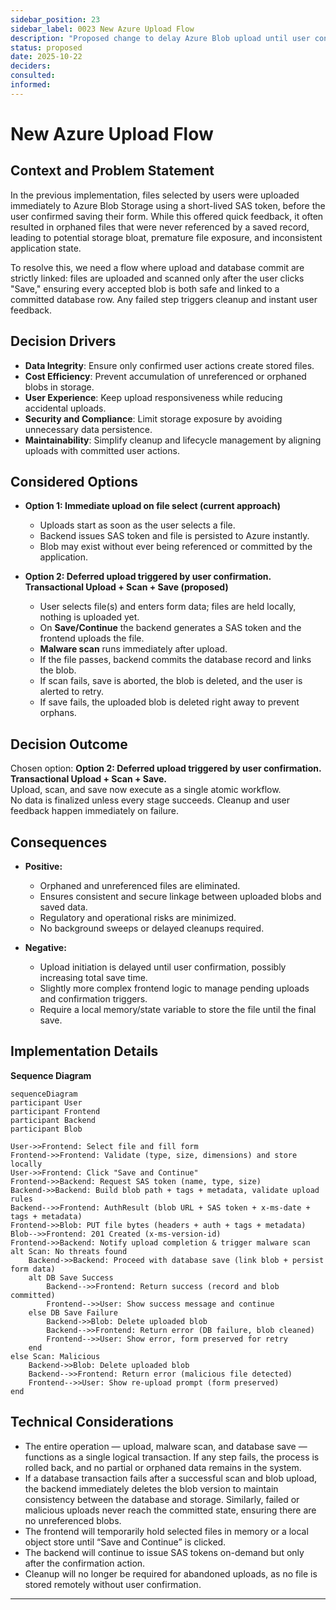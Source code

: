 ```yaml
---
sidebar_position: 23
sidebar_label: 0023 New Azure Upload Flow
description: "Proposed change to delay Azure Blob upload until user confirmation (Save and Continue)."
status: proposed
date: 2025-10-22
deciders:
consulted:
informed:
---
```


# New Azure Upload Flow

## Context and Problem Statement

In the previous implementation, files selected by users were uploaded immediately to Azure Blob Storage using a short-lived SAS token, before the user confirmed saving their form. While this offered quick feedback, it often resulted in orphaned files that were never referenced by a saved record, leading to potential storage bloat, premature file exposure, and inconsistent application state.

To resolve this, we need a flow where upload and database commit are strictly linked: files are uploaded and scanned only after the user clicks "Save," ensuring every accepted blob is both safe and linked to a committed database row. Any failed step triggers cleanup and instant user feedback.

## Decision Drivers

- **Data Integrity**: Ensure only confirmed user actions create stored files.
- **Cost Efficiency**: Prevent accumulation of unreferenced or orphaned blobs in storage.
- **User Experience**: Keep upload responsiveness while reducing accidental uploads.
- **Security and Compliance**: Limit storage exposure by avoiding unnecessary data persistence.
- **Maintainability**: Simplify cleanup and lifecycle management by aligning uploads with committed user actions.

## Considered Options

- **Option 1: Immediate upload on file select (current approach)**
  - Uploads start as soon as the user selects a file.
  - Backend issues SAS token and file is persisted to Azure instantly.
  - Blob may exist without ever being referenced or committed by the application.

- **Option 2: Deferred upload triggered by user confirmation. Transactional Upload + Scan + Save (proposed)**
  - User selects file(s) and enters form data; files are held locally, nothing is uploaded yet.
  - On **Save/Continue** the backend generates a SAS token and the frontend uploads the file.
  - **Malware scan** runs immediately after upload.
  - If the file passes, backend commits the database record and links the blob.
  - If scan fails, save is aborted, the blob is deleted, and the user is alerted to retry.
  - If save fails, the uploaded blob is deleted right away to prevent orphans.

## Decision Outcome

Chosen option: **Option 2: Deferred upload triggered by user confirmation. Transactional Upload + Scan + Save.**  
Upload, scan, and save now execute as a single atomic workflow.  
No data is finalized unless every stage succeeds. Cleanup and user feedback happen immediately on failure.

## Consequences

- **Positive:**
  - Orphaned and unreferenced files are eliminated.
  - Ensures consistent and secure linkage between uploaded blobs and saved data.
  - Regulatory and operational risks are minimized.
  - No background sweeps or delayed cleanups required.

- **Negative:**
  - Upload initiation is delayed until user confirmation, possibly increasing total save time.
  - Slightly more complex frontend logic to manage pending uploads and confirmation triggers.
  - Require a local memory/state variable to store the file until the final save.

## Implementation Details

**Sequence Diagram**
```mermaid
sequenceDiagram
participant User
participant Frontend
participant Backend
participant Blob

User->>Frontend: Select file and fill form
Frontend->>Frontend: Validate (type, size, dimensions) and store locally
User->>Frontend: Click "Save and Continue"
Frontend->>Backend: Request SAS token (name, type, size)
Backend->>Backend: Build blob path + tags + metadata, validate upload rules
Backend-->>Frontend: AuthResult (blob URL + SAS token + x-ms-date + tags + metadata)
Frontend->>Blob: PUT file bytes (headers + auth + tags + metadata)
Blob-->>Frontend: 201 Created (x-ms-version-id)
Frontend->>Backend: Notify upload completion & trigger malware scan
alt Scan: No threats found
    Backend->>Backend: Proceed with database save (link blob + persist form data)
    alt DB Save Success
        Backend-->>Frontend: Return success (record and blob committed)
        Frontend-->>User: Show success message and continue
    else DB Save Failure
        Backend->>Blob: Delete uploaded blob
        Backend-->>Frontend: Return error (DB failure, blob cleaned)
        Frontend-->>User: Show error, form preserved for retry
    end
else Scan: Malicious
    Backend->>Blob: Delete uploaded blob
    Backend-->>Frontend: Return error (malicious file detected)
    Frontend-->>User: Show re-upload prompt (form preserved)
end
```

## Technical Considerations

- The entire operation — upload, malware scan, and database save — functions as a single logical transaction. If any step fails, the process is rolled back, and no partial or orphaned data remains in the system.
- If a database transaction fails after a successful scan and blob upload, the backend immediately deletes the blob version to maintain consistency between the database and storage. Similarly, failed or malicious uploads never reach the committed state, ensuring there are no unreferenced blobs.
- The frontend will temporarily hold selected files in memory or a local object store until “Save and Continue” is clicked.
- The backend will continue to issue SAS tokens on-demand but only after the confirmation action.
- Cleanup will no longer be required for abandoned uploads, as no file is stored remotely without user confirmation.

---
